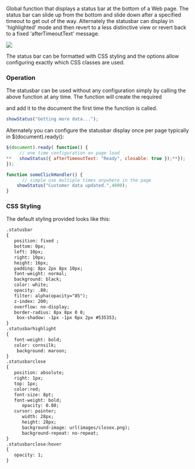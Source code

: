 Global function that displays a status bar at the bottom of a Web page. The status bar can slide up from the bottom and slide down after a specified timeout to get out of the way. Alternately the statusbar can display in 'highlighted' mode and then revert to a less distinctive view or revert back to a fixed 'afterTimeoutText' message.

![](/images/jQuery-Statusbar.png)

The status bar can be formatted with CSS styling and the options allow configuring exactly which CSS classes are used.

### Operation
The statusbar can be used without any configuration simply by calling the above function at any time. The function will create the required <div> and add it to the document the first time the function is called.

```javascript
showStatus("Getting more data...");
```

Alternately you can configure the statusbar display once per page typically in $(document).ready():

```javascript
$(document).ready( function() {
     // one time configuration on page load
**   showStatus({ afterTimeoutText: "Ready", closable: true });**});
});

function someClickHandler() {
      // simple use multiple times anywhere in the page
	showStatus("Customer data updated.",4000);
}
```

### CSS Styling
The default styling provided looks like this:

```html
.statusbar
{
   position: fixed ;
   bottom: 0px;
   left: 10px;
   right: 10px;
   height: 16px;   
   padding: 8px 2px 8px 10px;   
   font-weight: normal;
   background: black;
   color: white;   
   opacity: .80;   
   filter: alpha(opacity="85");
   z-index: 200;
   overflow: no-display;   
   border-radius: 8px 8px 0 0;            
    box-shadow: -1px -1px 6px 2px #535353;
}
.statusbarhighlight
{
   font-weight: bold;
   color: cornsilk;   
    background: maroon;
}
.statusbarclose
{
   position: absolute;
   right: 1px; 
   top: 1px;
   color:red;
   font-size: 8pt;
   font-weight: bold;
      opacity: 0.80;
   cursor: pointer;
      width: 28px;
      height: 28px;
      background-image: url(images/closex.png);
      background-repeat: no-repeat;
}
.statusbarclose:hover
{
   opacity: 1;
}
```
